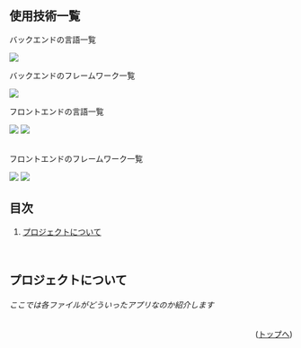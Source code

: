 <div id="top"></div>

## 使用技術一覧

<!-- シールド一覧 -->
<!-- 該当するプロジェクトの中から任意のものを選ぶ-->
<p style="display: inline">
  <p>バックエンドの言語一覧</p>
  <img src="https://img.shields.io/badge/-Python-F2C63C.svg?logo=python&style=for-the-badge">
  <br />

  <p>バックエンドのフレームワーク一覧</p>
  <img src="https://img.shields.io/badge/-Django-092E20.svg?logo=django&style=for-the-badge">
  <br />

  <div>
  <p>フロントエンドの言語一覧</p>
  <img src="https://img.shields.io/badge/-Javascript-F7DF1E.svg?logo=javascript&style=for-the-badge">
  <img src="https://img.shields.io/badge/-Typescript-007ACC.svg?logo=typescript&style=for-the-badge">
  </div>
  <br />
  <div>
  <p>フロントエンドのフレームワーク一覧</p>
  <img src="https://img.shields.io/badge/-Node.js-000000.svg?logo=node.js&style=for-the-badge">
  <img src="https://img.shields.io/badge/-React-20232A?style=for-the-badge&logo=react&logoColor=61DAFB">
  </div>
  
</p>

## 目次

1. [プロジェクトについて](#プロジェクトについて)

<!-- READMEの作成方法のドキュメントのリンク -->
<br />
<div align="right">
    
</div>


<!-- プロジェクトについて -->

## プロジェクトについて
<h6>ここでは各ファイルがどういったアプリなのか紹介します</h6>

<p align="right">(<a href="#top">トップへ</a>)</p>
